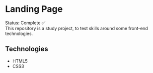 ﻿# Landing Page

Status: Complete ✅ <br>
This repository is a study project, to test skills around some front-end technologies.

## Technologies

* HTML5
* CSS3
